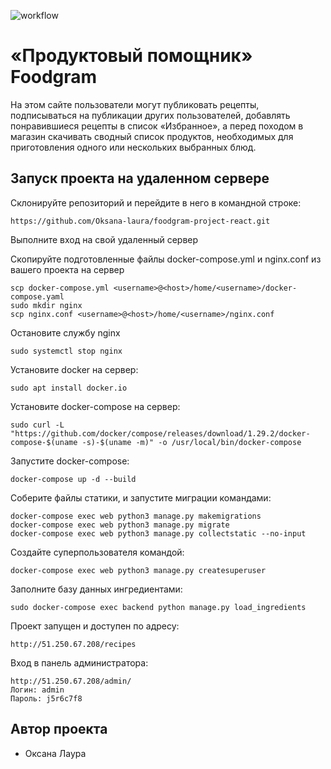 ![workflow](https://github.com/Oksana-laura/foodgram-project-react/actions/workflows/main.yml/badge.svg)

# «Продуктовый помощник» Foodgram
На этом сайте пользователи могут публиковать рецепты, подписываться на публикации других пользователей, добавлять понравившиеся рецепты в список «Избранное», а перед походом в магазин скачивать сводный список продуктов, необходимых для приготовления одного или нескольких выбранных блюд.

## Запуск проекта на удаленном сервере
Склонируйте репозиторий и перейдите в него в командной строке:

    https://github.com/Oksana-laura/foodgram-project-react.git

Выполните вход на свой удаленный сервер

Скопируйте подготовленные файлы docker-compose.yml и nginx.conf из вашего проекта на сервер

    scp docker-compose.yml <username>@<host>/home/<username>/docker-compose.yaml
    sudo mkdir nginx
    scp nginx.conf <username>@<host>/home/<username>/nginx.conf

Остановите службу nginx

    sudo systemctl stop nginx 

Установите docker на сервер:

    sudo apt install docker.io

Установите docker-compose на сервер:

    sudo curl -L "https://github.com/docker/compose/releases/download/1.29.2/docker-compose-$(uname -s)-$(uname -m)" -o /usr/local/bin/docker-compose

Запустите docker-compose:

    docker-compose up -d --build

Соберите файлы статики, и запустите миграции командами:

    docker-compose exec web python3 manage.py makemigrations
    docker-compose exec web python3 manage.py migrate
    docker-compose exec web python3 manage.py collectstatic --no-input

Создайте суперпользователя командой:

    docker-compose exec web python3 manage.py createsuperuser

Заполните базу данных ингредиентами: 
    
    sudo docker-compose exec backend python manage.py load_ingredients

Проект запущен и доступен по адресу: 
    
    http://51.250.67.208/recipes

Вход в панель администратора:

    http://51.250.67.208/admin/
    Логин: admin
    Пароль: j5r6c7f8

## Автор проекта
- Оксана Лаура
